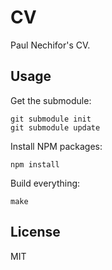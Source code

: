 # CV

Paul Nechifor's CV.

## Usage

Get the submodule:

    git submodule init
    git submodule update

Install NPM packages:

    npm install

Build everything:

    make

## License

MIT
